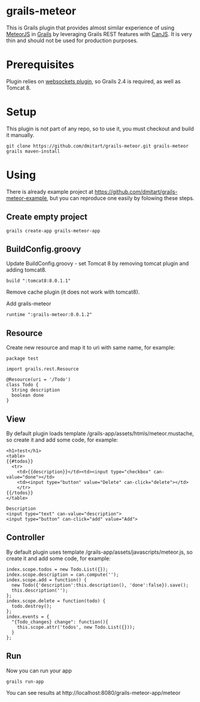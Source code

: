 grails-meteor
=============
This is Grails plugin that provides almost similar experience of using [MeteorJS](https://www.meteor.com/) in
[Grails](http://grails.org/) by leveraging Grails REST features with [CanJS](http://canjs.com/).
It is very thin and should not be used for production purposes.

# Prerequisites

Plugin relies on [websockets plugin](https://github.com/zyro23/grails-spring-websocket), so Grails 2.4 is required, as well as Tomcat 8.

# Setup

This plugin is not part of any repo, so to use it, you must checkout and build it manually.
```
git clone https://github.com/dmitart/grails-meteor.git grails-meteor
grails maven-install
```

# Using

There is already example project at https://github.com/dmitart/grails-meteor-example, but you can reproduce one easily by folowing these steps.

## Create empty project
```
grails create-app grails-meteor-app
```

## BuildConfig.groovy
Update BuildConfig.groovy - set Tomcat 8 by removing tomcat plugin and adding tomcat8.
```
build ":tomcat8:8.0.1.1"
```

Remove cache plugin (it does not work with tomcat8).

Add grails-meteor
```
runtime ":grails-meteor:0.0.1.2"
```

## Resource

Create new resource and map it to uri with same name, for example:
```
package test

import grails.rest.Resource

@Resource(uri = '/Todo')
class Todo {
  String description
  boolean done
}
```

## View

By default plugin loads template /grails-app/assets/htmls/meteor.mustache, so create it and add some code, for example:
```
<h1>test</h1>
<table>
{{#todos}}
  <tr>
    <td>{{description}}</td><td><input type="checkbox" can-value="done"></td>
    <td><input type="button" value="Delete" can-click="delete"></td>
    </tr>
{{/todos}}
</table>

Description
<input type="text" can-value="description">
<input type="button" can-click="add" value="Add">
```

## Controller

By default plugin uses template /grails-app/assets/javascripts/meteor.js, so create it and add some code, for example:
```
index.scope.todos = new Todo.List({});
index.scope.description = can.compute('');
index.scope.add = function() {
  new Todo({'description':this.description(), 'done':false}).save();
  this.description('');
};
index.scope.delete = function(todo) {
  todo.destroy();
};
index.events = {
  "{Todo_changes} change": function(){
    this.scope.attr('todos', new Todo.List({}));
  }
};
```

## Run

Now you can run your app
```
grails run-app
```

You can see results at http://localhost:8080/grails-meteor-app/meteor

